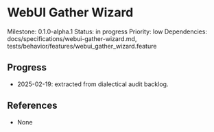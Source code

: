 # WebUI Gather Wizard
Milestone: 0.1.0-alpha.1
Status: in progress
Priority: low
Dependencies: docs/specifications/webui-gather-wizard.md, tests/behavior/features/webui_gather_wizard.feature

## Progress
- 2025-02-19: extracted from dialectical audit backlog.

## References
- None
